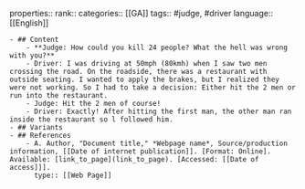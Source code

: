 properties::
rank::
categories:: [[GA]]
tags:: #judge, #driver
language:: [[English]]

	- ## Content
		- **Judge: How could you kill 24 people? What the hell was wrong with you?**
		- Driver: I was driving at 50mph (80kmh) when I saw two men crossing the road. On the roadside, there was a restaurant with outside seating. I wanted to apply the brakes, but I realized they were not working. So I had to take a decision: Either hit the 2 men or run into the restaurant.
		- Judge: Hit the 2 men of course!
		- Driver: Exactly! After hitting the first man, the other man ran inside the restaurant so l followed him.
	- ## Variants
	- ## References
		- A. Author, "Document title," *Webpage name*, Source/production information, [[Date of internet publication]]. [Format: Online]. Available: [link_to_page](link_to_page). [Accessed: [[Date of access]]].
		  type:: [[Web Page]]